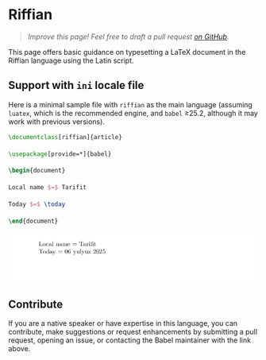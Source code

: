 # Riffian

<blockquote>
  <p><em>Improve this page! Feel free to draft a pull request <a href="https://github.com/latex3/babel/tree/docs/docs">on GitHub</a>.</em></p>
</blockquote>

This page offers basic guidance on typesetting a LaTeX document in the
Riffian language using the Latin script.

## Support with `ini` locale file

Here is a minimal sample file with `riffian` as the main language
(assuming `luatex`, which is the recommended engine, and `babel` ≥25.2,
although it may work with previous versions).

```tex
\documentclass[riffian]{article}

\usepackage[provide=*]{babel}

\begin{document}

Local name $=$ Tarifit

Today $=$ \today

\end{document}
```

![](../media/locale-riffian.png)

## Contribute

If you are a native speaker or have expertise in this language, you can
contribute, make suggestions or request enhancements by submitting a
pull request, opening an issue, or contacting the Babel maintainer with
the link above.